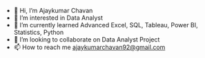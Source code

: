 - 👋 Hi, I’m Ajaykumar Chavan
- 👀 I’m interested in Data Analyst
- 🌱 I’m currently learned Advanced Excel, SQL, Tableau, Power BI, Statistics, Python
- 💞️ I’m looking to collaborate on Data Analyst Project
- 📫 How to reach me ajaykumarchavan92@gmail.com

<!---
Ajaykumar-Chavan/Ajaykumar-Chavan is a ✨ special ✨ repository because its `README.md` (this file) appears on your GitHub profile.
You can click the Preview link to take a look at your changes.
--->
